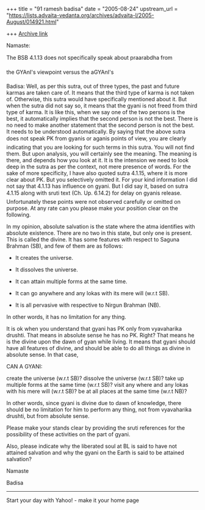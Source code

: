 +++
title = "91 ramesh badisa"
date = "2005-08-24"
upstream_url = "https://lists.advaita-vedanta.org/archives/advaita-l/2005-August/014921.html"

+++
[Archive link](https://lists.advaita-vedanta.org/archives/advaita-l/2005-August/014921.html)


Namaste: 



The BSB 4.1.13 does not specifically speak about praarabdha from

the GYAnI's viewpoint versus the aGYAnI's



Badisa: Well, as per this sutra, out of three types, the past and future karmas are taken care of. It means that the third type of karma is not taken of. Otherwise, this sutra would have specifically mentioned about it. But when the sutra did not say so, it means that the gyani is not freed from third type of karma. It is like this, when we say one of the two persons is the best, it automatically implies that the second person is not the best. There is no need to make another statement that the second person is not the best. It needs to be understood automatically. By saying that the above sutra does not speak PK from gyanis or aganis points of view, you are clearly indicating that you are looking for such terms in this sutra. You will not find them. But upon analysis, you will certainly see the meaning. The meaning is there, and depends how you look at it. It is the intension we need to look deep in the sutra as per the context, not mere presence of words.  For the sake of more
 specificity, I have also quoted sutra 4.1.15, where it is more clear about PK. But you selectively omitted it. For your kind information I did not say that 4.1.13 has influence on gyani. But I did say it, based on sutra 4.1.15 along with sruti text (Ch. Up. 6.14.2) for delay on gyanis release. Unfortunately these points were not observed carefully or omitted on purpose. At any rate can you please make your position clear on the following.



In my opinion, absolute salvation is the state where the atma identifies with absolute existence. There are no two in this state, but only one is present. This is called the divine. It has some features with respect to Saguna Brahman (SB), and few of them are as follows: 



* It creates the universe.  

* It dissolves the universe. 

* It can attain multiple forms at the same time.

* It can go anywhere and any lokas with its mere will (w.r.t SB).

* It is all pervasive with respective to Nirgun Brahman (NB). 



In other words, it has no limitation for any thing. 



It is ok when you understand that gyani has PK only from vyavaharika drushti. That means in absolute sense he has no PK. Right? That means he is the divine upon the dawn of gyan while living. It means that gyani should have all features of divine, and should be able to do all things as divine in absolute sense. In that case, 



CAN A GYANI: 



   create the universe (w.r.t SB)?
   dissolve the universe (w.r.t SB)?
   take up multiple forms at the same time (w.r.t SB)?
   visit any where and any lokas with his mere will (w.r.t SB)?
   be at all places at the same time (w.r.t NB)?

 In other words, since gyani is divine due to dawn of knowledge, there should be no limitation for him to perform any thing, not from vyavaharika drushti, but from absolute sense.



Please make your stands clear by providing the sruti references for the possibility of these activities on the part of gyani.



Also, please indicate why the liberated soul at BL is said to have not attained salvation and why the gyani on the Earth is said to be attained salvation?  





Namaste

Badisa



---------------------------------
 Start your day with Yahoo! - make it your home page 


